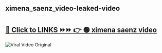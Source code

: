
 ## ximena_saenz_video-leaked-video 

# <h2><a href="https://clipsfans.com/ximena_saenz_video&ref=git">🔗 Click to LINKS ⏩⏩ 👉 🟢 ximena saenz video </a></h2>

<a href="https://clipsfans.com/ximena_saenz_video&ref=git" rel="nofollow" data-target="animated-image.originalLink"><img src="https://i.ibb.co.com/xMMVF88/686577567.gif" alt="Viral Video Original" style="max-width: 100%; display: inline-block;" data-target="animated-image.originalImage"></a>

